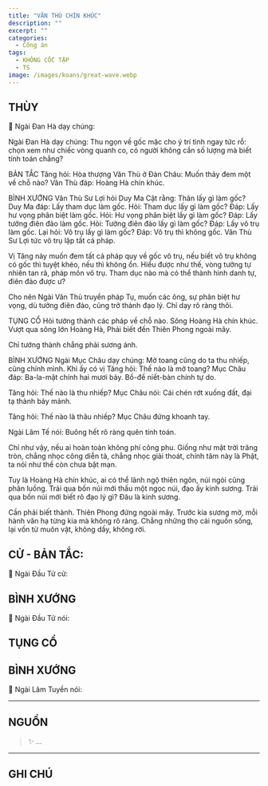 ```yaml
---
title: "VĂN THÙ CHÍN KHÚC"
description: ""
excerpt: ""
categories:
  - Công án
tags:
  - KHÔNG CỐC TẬP
  - TS 
image: /images/koans/great-wave.webp
---
```


## THÙY

📢 Ngài Đan Hà dạy chúng:



Ngài Đan Hà dạy chúng: Thu ngọn về gốc mặc cho ý trí tình ngay tức rỗ: chọn xem như chiếc vòng quanh co, có người không cần số lượng mà biết tính toán chẳng?

BẢN TẮC
Tăng hỏi: Hòa thượng Văn Thù ở Đàn Châu: Muốn thảy đem một về chỗ nào?
Văn Thù đáp: Hoàng Hà chín khúc.

BÌNH XƯỚNG
Văn Thù Sư Lợi hỏi Duy Ma Cật rằng: Thân lấy gì làm gốc?
Duy Ma đáp: Lấy tham dục làm gốc.
Hỏi: Tham dục lấy gì làm gốc?
Đáp: Lấy hư vọng phân biệt làm gốc.
Hỏi: Hư vọng phân biệt lấy gì làm gốc?
Đáp: Lấy tưởng điên đảo làm gốc.
Hỏi: Tưởng điên đảo lấy gì làm gốc?
Đáp: Lấy vô trụ làm gốc.
Lại hỏi: Vô trụ lấy gì làm gốc?
Đáp: Vô trụ thì không gốc. Văn Thù Sư Lợi tức vô trụ lập tất cả pháp.

Vị Tăng này muốn đem tất cả pháp quy về gốc vô trụ, nếu biết vô trụ không có gốc thì tuyệt khéo, nếu thì không ổn.
Hiểu được như thế, vòng tưởng tự nhiên tan rã, pháp môn vô trụ. Tham dục nào mà có thể thành hình danh tự, điên đảo được ư?

Cho nên Ngài Văn Thù truyền pháp Tụ, muốn các ông, sự phân biệt hư vọng, dù tưởng điên đảo, cũng trở thành đạo lý. Chỉ dạy rõ ràng thôi.

TỤNG CỔ
Hỏi tướng thành các pháp về chỗ nào.
Sông Hoàng Hà chín khúc.
Vượt qua sông lớn Hoàng Hà,
Phải biết đến Thiên Phong ngoài mây.

Chỉ tướng thành chẳng phải sương ánh.

BÌNH XƯỚNG
Ngài Mục Châu dạy chúng: Mở toang cũng do ta thu nhiếp, cũng chính mình. Khi ấy có vị Tăng hỏi: Thế nào là mở toang?
Mục Châu đáp: Ba-la-mật chính hai mươi bảy. Bồ-đề niết-bàn chính tự do.

Tăng hỏi: Thế nào là thu nhiếp?
Mục Châu nói: Cái chén rớt xuống đất, đại tạ thành bảy mảnh.

Tăng hỏi: Thế nào là thâu nhiếp?
Mục Châu đứng khoanh tay.

Ngài Lâm Tế nói: Buông hết rõ ràng quên tính toán.

Chỉ như vậy, nếu ai hoàn toàn không phí công phu. Giống như mặt trời trăng tròn, chẳng nhọc công diễn tả, chẳng nhọc giải thoát, chính tâm này là Phật, ta nói như thế còn chưa bặt mạn.

Tuy là Hoàng Hà chín khúc, ai có thể lãnh ngộ thiên ngôn, núi ngòi cũng phân luồng. Trải qua bốn núi mới thấu một ngọc núi, đạo ấy kinh sương. Trải qua bốn núi mới biết rõ đạo lý gì? Đâu là kinh sương.

Cần phải biết thành. Thiên Phong đứng ngoài mây. Trước kia sương mờ, mỗi hành văn hạ từng kia mà không rõ ràng. Chẳng những thọ cái nguồn sống, lại vốn từ muôn vật, không dấy, không rời.

## CỬ - BẢN TẮC:

📢 Ngài Đầu Tử cử:

> 

## BÌNH XƯỚNG

📢 Ngài Đầu Tử nói:


## TỤNG CỔ

> 

## BÌNH XƯỚNG

📢 Ngài Lâm Tuyền nói:



<hr class="blog-rule" />

## NGUỒN

> ✨ ...

<hr class="blog-rule" />

## GHI CHÚ

[^1]: ⭐️ <a href="/masters/" target="_blank">🔗 TS </a>


